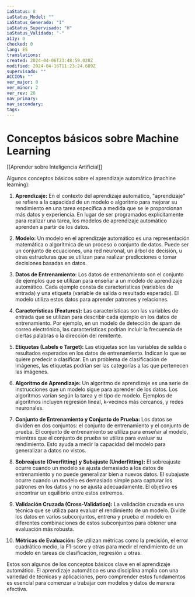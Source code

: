 ```yaml
---
iaStatus: 8
iaStatus_Model: ""
iaStatus_Generado: "I"
iaStatus_Supervisado: "H"
iaStatus_Validado: "-"
a11y: 0
checked: 0
lang: ES
translations: 
created: 2024-04-06T23:48:59.028Z
modified: 2024-04-16T11:23:24.689Z
supervisado: ""
ACCION: ""
ver_major: 0
ver_minor: 2
ver_rev: 26
nav_primary: 
nav_secondary: 
tags:
---
```

# Conceptos básicos sobre Machine Learning

[[Aprender sobre Inteligencia Artificial]]

Algunos conceptos básicos sobre el aprendizaje automático (machine learning):

1. **Aprendizaje:** En el contexto del aprendizaje automático, "aprendizaje" se refiere a la capacidad de un modelo o algoritmo para mejorar su rendimiento en una tarea específica a medida que se le proporcionan más datos y experiencia. En lugar de ser programados explícitamente para realizar una tarea, los modelos de aprendizaje automático aprenden a partir de los datos.
    
2. **Modelo:** Un modelo en el aprendizaje automático es una representación matemática o algorítmica de un proceso o conjunto de datos. Puede ser un conjunto de ecuaciones, una red neuronal, un árbol de decisión, u otras estructuras que se utilizan para realizar predicciones o tomar decisiones basadas en datos.
    
3. **Datos de Entrenamiento:** Los datos de entrenamiento son el conjunto de ejemplos que se utilizan para enseñar a un modelo de aprendizaje automático. Cada ejemplo consta de características (variables de entrada) y una etiqueta (variable de salida o resultado esperado). El modelo utiliza estos datos para aprender patrones y relaciones.
    
4. **Características (Features):** Las características son las variables de entrada que se utilizan para describir cada ejemplo en los datos de entrenamiento. Por ejemplo, en un modelo de detección de spam de correo electrónico, las características podrían incluir la frecuencia de ciertas palabras o la dirección del remitente.
    
5. **Etiquetas (Labels o Target):** Las etiquetas son las variables de salida o resultados esperados en los datos de entrenamiento. Indican lo que se quiere predecir o clasificar. En un problema de clasificación de imágenes, las etiquetas podrían ser las categorías a las que pertenecen las imágenes.
    
6. **Algoritmo de Aprendizaje:** Un algoritmo de aprendizaje es una serie de instrucciones que un modelo sigue para aprender de los datos. Los algoritmos varían según la tarea y el tipo de modelo. Ejemplos de algoritmos incluyen regresión lineal, k-vecinos más cercanos, y redes neuronales.
    
7. **Conjunto de Entrenamiento y Conjunto de Prueba:** Los datos se dividen en dos conjuntos: el conjunto de entrenamiento y el conjunto de prueba. El conjunto de entrenamiento se utiliza para enseñar al modelo, mientras que el conjunto de prueba se utiliza para evaluar su rendimiento. Esto ayuda a medir la capacidad del modelo para generalizar a datos no vistos.
    
8. **Sobreajuste (Overfitting) y Subajuste (Underfitting):** El sobreajuste ocurre cuando un modelo se ajusta demasiado a los datos de entrenamiento y no puede generalizar bien a nuevos datos. El subajuste ocurre cuando un modelo es demasiado simple para capturar los patrones en los datos y no se ajusta adecuadamente. El objetivo es encontrar un equilibrio entre estos extremos.
    
9. **Validación Cruzada (Cross-Validation):** La validación cruzada es una técnica que se utiliza para evaluar el rendimiento de un modelo. Divide los datos en varios subconjuntos, entrena y prueba el modelo en diferentes combinaciones de estos subconjuntos para obtener una evaluación más robusta.
    
10. **Métricas de Evaluación:** Se utilizan métricas como la precisión, el error cuadrático medio, la F1-score y otras para medir el rendimiento de un modelo en tareas de clasificación, regresión u otras.
    

Estos son algunos de los conceptos básicos clave en el aprendizaje automático. El aprendizaje automático es una disciplina amplia con una variedad de técnicas y aplicaciones, pero comprender estos fundamentos es esencial para comenzar a trabajar con modelos y datos de manera efectiva.